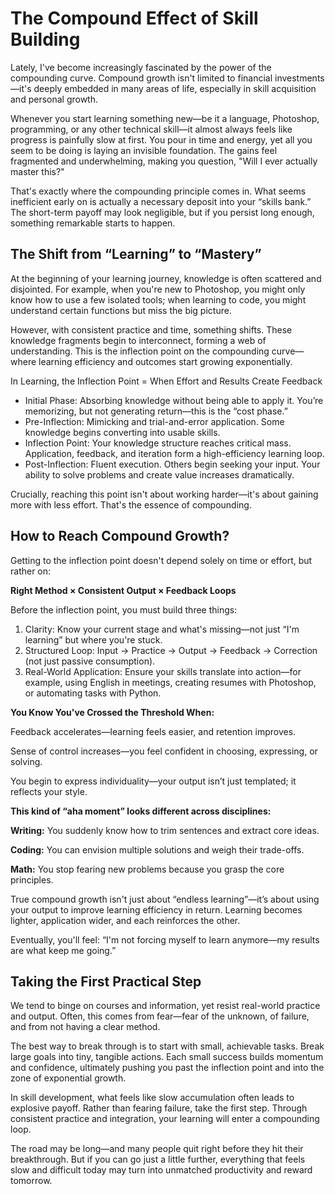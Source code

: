 # The Compound Effect of Skill Building
Lately, I've become increasingly fascinated by the power of the compounding curve. Compound growth isn't limited to financial investments—it's deeply embedded in many areas of life, especially in skill acquisition and personal growth.

Whenever you start learning something new—be it a language, Photoshop, programming, or any other technical skill—it almost always feels like progress is painfully slow at first. You pour in time and energy, yet all you seem to be doing is laying an invisible foundation. The gains feel fragmented and underwhelming, making you question, "Will I ever actually master this?"

That's exactly where the compounding principle comes in. What seems inefficient early on is actually a necessary deposit into your “skills bank.” The short-term payoff may look negligible, but if you persist long enough, something remarkable starts to happen.

## The Shift from “Learning” to “Mastery”
At the beginning of your learning journey, knowledge is often scattered and disjointed. For example, when you're new to Photoshop, you might only know how to use a few isolated tools; when learning to code, you might understand certain functions but miss the big picture.

However, with consistent practice and time, something shifts. These knowledge fragments begin to interconnect, forming a web of understanding. This is the inflection point on the compounding curve—where learning efficiency and outcomes start growing exponentially.

In Learning, the Inflection Point = When Effort and Results Create Feedback

- Initial Phase: Absorbing knowledge without being able to apply it. You’re memorizing, but not generating return—this is the “cost phase.”
- Pre-Inflection: Mimicking and trial-and-error application. Some knowledge begins converting into usable skills.
- Inflection Point: Your knowledge structure reaches critical mass. Application, feedback, and iteration form a high-efficiency learning loop.
- Post-Inflection: Fluent execution. Others begin seeking your input. Your ability to solve problems and create value increases dramatically.

Crucially, reaching this point isn't about working harder—it's about gaining more with less effort. That's the essence of compounding.

## How to Reach Compound Growth?
Getting to the inflection point doesn't depend solely on time or effort, but rather on:

**Right Method × Consistent Output × Feedback Loops**

Before the inflection point, you must build three things:

1. Clarity: Know your current stage and what's missing—not just “I'm learning” but where you're stuck.
2. Structured Loop: Input → Practice → Output → Feedback → Correction (not just passive consumption).
3. Real-World Application: Ensure your skills translate into action—for example, using English in meetings, creating resumes with Photoshop, or automating tasks with Python.

**You Know You've Crossed the Threshold When:**

Feedback accelerates—learning feels easier, and retention improves.

Sense of control increases—you feel confident in choosing, expressing, or solving.

You begin to express individuality—your output isn’t just templated; it reflects your style.

**This kind of “aha moment” looks different across disciplines:**

**Writing:** You suddenly know how to trim sentences and extract core ideas.

**Coding:** You can envision multiple solutions and weigh their trade-offs.

**Math:** You stop fearing new problems because you grasp the core principles.

True compound growth isn't just about “endless learning”—it’s about using your output to improve learning efficiency in return. Learning becomes lighter, application wider, and each reinforces the other.

Eventually, you'll feel: “I'm not forcing myself to learn anymore—my results are what keep me going.”

## Taking the First Practical Step
We tend to binge on courses and information, yet resist real-world practice and output. Often, this comes from fear—fear of the unknown, of failure, and from not having a clear method.

The best way to break through is to start with small, achievable tasks. Break large goals into tiny, tangible actions. Each small success builds momentum and confidence, ultimately pushing you past the inflection point and into the zone of exponential growth.

In skill development, what feels like slow accumulation often leads to explosive payoff. Rather than fearing failure, take the first step. Through consistent practice and integration, your learning will enter a compounding loop.

The road may be long—and many people quit right before they hit their breakthrough. But if you can go just a little further, everything that feels slow and difficult today may turn into unmatched productivity and reward tomorrow.
